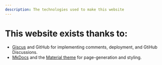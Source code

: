 ```yaml
---
description: The technologies used to make this website
---
```

# This website exists thanks to:
- [Giscus](https://github.com/giscus/giscus) and GitHub for implementing comments, deployment, and GtiHub Discussions.
- [MkDocs](https://www.mkdocs.org/) and the [Material theme](https://squidfunk.github.io/mkdocs-material) for page-generation and styling.